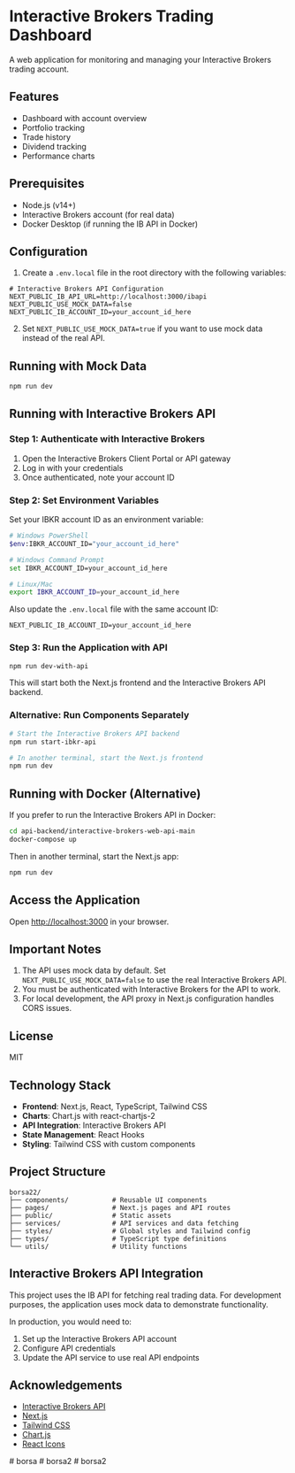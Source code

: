 # Interactive Brokers Trading Dashboard

A web application for monitoring and managing your Interactive Brokers trading account.

## Features

- Dashboard with account overview
- Portfolio tracking
- Trade history
- Dividend tracking
- Performance charts

## Prerequisites

- Node.js (v14+)
- Interactive Brokers account (for real data)
- Docker Desktop (if running the IB API in Docker)

## Configuration

1. Create a `.env.local` file in the root directory with the following variables:

```
# Interactive Brokers API Configuration
NEXT_PUBLIC_IB_API_URL=http://localhost:3000/ibapi
NEXT_PUBLIC_USE_MOCK_DATA=false
NEXT_PUBLIC_IB_ACCOUNT_ID=your_account_id_here
```

2. Set `NEXT_PUBLIC_USE_MOCK_DATA=true` if you want to use mock data instead of the real API.

## Running with Mock Data

```bash
npm run dev
```

## Running with Interactive Brokers API

### Step 1: Authenticate with Interactive Brokers

1. Open the Interactive Brokers Client Portal or API gateway
2. Log in with your credentials
3. Once authenticated, note your account ID

### Step 2: Set Environment Variables

Set your IBKR account ID as an environment variable:

```bash
# Windows PowerShell
$env:IBKR_ACCOUNT_ID="your_account_id_here"

# Windows Command Prompt
set IBKR_ACCOUNT_ID=your_account_id_here

# Linux/Mac
export IBKR_ACCOUNT_ID=your_account_id_here
```

Also update the `.env.local` file with the same account ID:

```
NEXT_PUBLIC_IB_ACCOUNT_ID=your_account_id_here
```

### Step 3: Run the Application with API

```bash
npm run dev-with-api
```

This will start both the Next.js frontend and the Interactive Brokers API backend.

### Alternative: Run Components Separately

```bash
# Start the Interactive Brokers API backend
npm run start-ibkr-api

# In another terminal, start the Next.js frontend
npm run dev
```

## Running with Docker (Alternative)

If you prefer to run the Interactive Brokers API in Docker:

```bash
cd api-backend/interactive-brokers-web-api-main
docker-compose up
```

Then in another terminal, start the Next.js app:

```bash
npm run dev
```

## Access the Application

Open [http://localhost:3000](http://localhost:3000) in your browser.

## Important Notes

1. The API uses mock data by default. Set `NEXT_PUBLIC_USE_MOCK_DATA=false` to use the real Interactive Brokers API.
2. You must be authenticated with Interactive Brokers for the API to work.
3. For local development, the API proxy in Next.js configuration handles CORS issues.

## License

MIT

## Technology Stack

- **Frontend**: Next.js, React, TypeScript, Tailwind CSS
- **Charts**: Chart.js with react-chartjs-2
- **API Integration**: Interactive Brokers API
- **State Management**: React Hooks
- **Styling**: Tailwind CSS with custom components

## Project Structure

```
borsa22/
├── components/           # Reusable UI components
├── pages/                # Next.js pages and API routes
├── public/               # Static assets
├── services/             # API services and data fetching
├── styles/               # Global styles and Tailwind config
├── types/                # TypeScript type definitions
└── utils/                # Utility functions
```

## Interactive Brokers API Integration

This project uses the IB API for fetching real trading data. For development purposes, the application uses mock data to demonstrate functionality.

In production, you would need to:

1. Set up the Interactive Brokers API account
2. Configure API credentials
3. Update the API service to use real API endpoints

## Acknowledgements

- [Interactive Brokers API](https://www.interactivebrokers.com/en/trading/ib-api.php)
- [Next.js](https://nextjs.org/)
- [Tailwind CSS](https://tailwindcss.com/)
- [Chart.js](https://www.chartjs.org/)
- [React Icons](https://react-icons.github.io/react-icons/)

#   b o r s a 
 
 #   b o r s a 2  
 #   b o r s a 2  
 